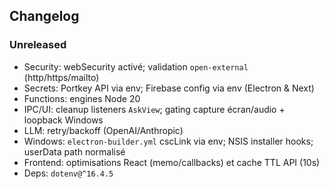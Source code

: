 ## Changelog

### Unreleased

- Security: webSecurity activé; validation `open-external` (http/https/mailto)
- Secrets: Portkey API via env; Firebase config via env (Electron & Next)
- Functions: engines Node 20
- IPC/UI: cleanup listeners `AskView`; gating capture écran/audio + loopback Windows
- LLM: retry/backoff (OpenAI/Anthropic)
- Windows: `electron-builder.yml` cscLink via env; NSIS installer hooks; userData path normalisé
- Frontend: optimisations React (memo/callbacks) et cache TTL API (10s)
- Deps: `dotenv@^16.4.5`


